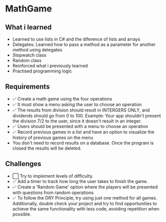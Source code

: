 # MathGame

## What i learned
- Learned to use lists in C# and the diference of lists and arrays
- Delegates: Learned how to pass a method as a parameter for another method using delegates
- Stopwatch class
- Random class
- Reinforced what i previously learned
- Practised programming logic

## Requirements

- ✅ Create a math game using the four operations
- ✅ It must show a menu asking the user to choose an operation
- ✅ The results from division should result in INTERGERS ONLY, and dividends should go from 0 to 100. Example: Your app shouldn't present the division 7/2 to the user, since it doesn't result in an integer.
- ✅ Users should be presented with a menu to choose an operation
- ✅ Record previous games in a list and have an option to visualize the history of previous games on the menu
- You don't need to record results on a database. Once the program is closed the results will be deleted.

## Challenges

- ⬜ Try to implement levels of difficulty.
- ✅ Add a timer to track how long the user takes to finish the game.
- ✅ Create a 'Random Game' option where the players will be presented with questions from random operations
- ✅ To follow the DRY Principle, try using just one method for all games. Additionally, double check your project and try to find opportunities to achieve the same functionality with less code, avoiding repetition when possible.



